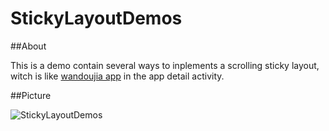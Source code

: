 StickyLayoutDemos
=================

##About

This is a demo contain several ways to inplements a scrolling sticky layout, witch is like [wandoujia app](http://www.wandoujia.com/) in the app detail activity.

##Picture

![StickyLayoutDemos](http://naiyu-me.u.qiniudn.com/stickylayout-way-one.gif "StickyLayoutDemos")
